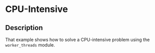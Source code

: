 # CPU-Intensive

## Description

That example shows how to solve a CPU-intensive problem using the `worker_threads` module.
